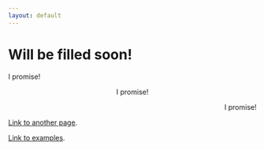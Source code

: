 ```yaml
---
layout: default
---
```


# Will be filled soon!

<p style="text-align:left;">I promise!</p>

<p style="text-align:center;">I promise!</p>

<p style="text-align:right;">I promise!</p>

[Link to another page](./another-page.html).

[Link to examples](./Examples.html).